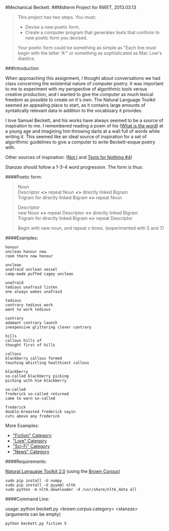 #Mechanical Beckett.
##Midterm Project for RWET, 2013.03.13

> This project has two steps. You must:
> 
> * Devise a new poetic form.
> * Create a computer program that generates texts that conform to new poetic form you devised.
> 
> Your poetic form could be something as simple as "Each line must begin with the letter 'A'" or something as sophisticated as Mac Low's diastics.

###Introduction

When approaching this assignment, I thought about conversations we had class concerning the existential nature of computer poetry. It was important to me to experiment with my perspective of algorithmic tools versus creative production, and I wanted to give the computer as much lexical freedom as possible to create on it's own.  The Natural Language Toolkit seemed an appealing place to start, as it contains large amounts of syntatically relevant data in addition to the vocabluary it provides.

I love Samuel Beckett, and his works have always seemed to be a source of inspiration to me. I remembered reading a poem of his ([What is the word](docs/beckett-what.md)) at a young age and imagining him throwing darts at a wall full of words while writing it. This seemed like an ideal source of inspiration for a set of algorithmic guidelines to give a computer to write Beckett-esque poetry with.

Other sources of inspiration: ([Not I](docs/beckett-not-i.md) and [Texts for Nothing #4](docs/beckett-nothing.md))

Stanzas should follow a 1-3-4 word progression. The form is thus:

####Poetic form:

> Noun  
> Descriptor **&lt;&gt;** repeat Noun **&lt;&gt;** directly linked Bigram  
> Trigram for directly linked Bigram **&lt;&gt;** repeat Noun
>
> Descriptor  
> new Noun **&lt;&gt;** repeat Descriptor **&lt;&gt;** directly linked Bigram  
> Trigram for directly linked Bigram **&lt;&gt;** repeat Descriptor
>  
> Begin with new noun, and repeat x times. (experimented with 5 and 7)

####Examples:

	honour
	unclean honour now
	room there now honour

	unclean
	unafraid unclean vessel
	camp-made puffed cagey unclean

	unafraid
	tedious unafraid listen
	one always wakes unafraid

	tedious
	contrary tedious work
	went to work tedious

	contrary
	adamant contrary launch
	inexpensive glittering clever contrary

>

	hills
	callous hills of
	thought first of hills
	
	callous
	blackberry callous formed
	touching whistling healthiest callous
	
	blackberry
	so-called blackberry picking
	picking with him blackberry
	
	so-called
	frederick so-called returned
	came to warn so-called
	
	frederick
	double-breasted frederick sayin
	cuts above any frederick

More Examples:

* ["Fiction" Category](docs/examples-fiction.md)
* ["Lore" Category](docs/examples-lore.md)
* ["Sci-Fi" Category](docs/examples-sci-fi.md)
* ["News" Category](docs/examples-news.md)

####Requirements:

[Natural Language Toolkit 2.0](http://nltk.org/) (using the [Brown Corpus](http://icame.uib.no/brown/bcm.html))

	sudo pip install -U numpy
	sudo pip install -U pyyaml nltk
	sudo python -m nltk.downloader -d /usr/share/nltk_data all
	
####Command Line:

usage: python beckett.py &lt;brown.corpus.category&gt; &lt;stanzas&gt;  
(arguments can be empty)

	python beckett.py fiction 5
	








